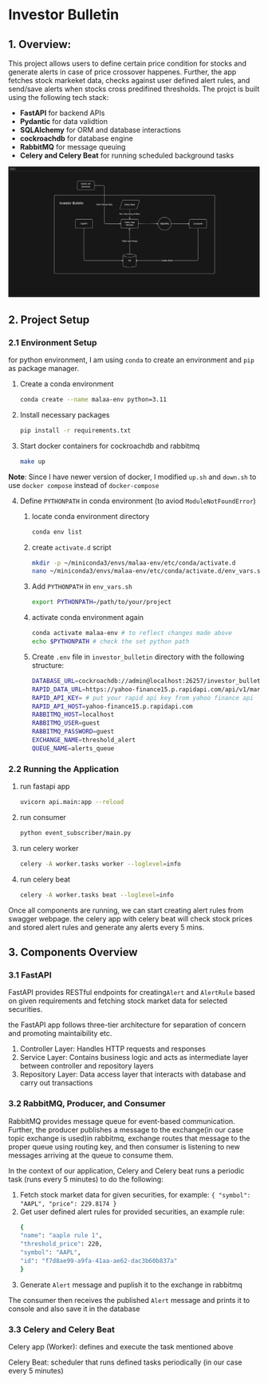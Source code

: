 # Investor Bulletin

## 1. Overview:

This project allows users to define certain price condition for stocks and generate alerts in case of price crossover happenes. Further, the app fetches stock markeket data, checks against user defined alert rules, and send/save alerts when stocks cross predifined thresholds. The projct is built using the following tech stack:

- **FastAPI** for backend APIs
- **Pydantic** for data validtion
- **SQLAlchemy** for ORM and database interactions
- **cockroachdb** for database engine
- **RabbitMQ** for message queuing
- **Celery and Celery Beat** for running scheduled background tasks


![Investor Bulletin Architecture](./investor_bulletin/imgs/investor_bulletin_hld.png)


## 2. Project Setup

### 2.1 Environment Setup
for python environment, I am using `conda` to create an environment and `pip` as package manager.

1. Create a conda environment
    ```sh
    conda create --name malaa-env python=3.11
    ```
2. Install necessary packages
    ```sh
    pip install -r requirements.txt
    ```
3. Start docker containers for cockroachdb and rabbitmq
    ```sh
    make up
    ```
**Note**: Since I have newer version of docker, I modified `up.sh` and `down.sh` to use `docker compose` instead of `docker-compose`

4. Define `PYTHONPATH` in conda environment (to aviod `ModuleNotFoundError`)
    1. locate conda environment directory
        ```sh
        conda env list
        ```
    2. create `activate.d` script
        ```sh
        mkdir -p ~/miniconda3/envs/malaa-env/etc/conda/activate.d
        nano ~/miniconda3/envs/malaa-env/etc/conda/activate.d/env_vars.sh
        ```

    3. Add `PYTHONPATH` in `env_vars.sh`
        ```sh
        export PYTHONPATH=/path/to/your/project
        ```

    4. activate conda environment again
        ```sh
        conda activate malaa-env # to reflect changes made above
        echo $PYTHONPATH # check the set python path
        ```

    5. Create `.env` file in `investor_bulletin` directory with the following structure:
        ```sh
        DATABASE_URL=cockroachdb://admin@localhost:26257/investor_bulletin
        RAPID_DATA_URL=https://yahoo-finance15.p.rapidapi.com/api/v1/markets/quote
        RAPID_API_KEY= # put your rapid api key from yahoo finance api
        RAPID_API_HOST=yahoo-finance15.p.rapidapi.com
        RABBITMQ_HOST=localhost
        RABBITMQ_USER=guest
        RABBITMQ_PASSWORD=guest
        EXCHANGE_NAME=threshold_alert
        QUEUE_NAME=alerts_queue
        ```
### 2.2 Running the Application



1. run fastapi app
    ```sh
    uvicorn api.main:app --reload
    ```

2. run consumer
    ```sh
    python event_subscriber/main.py
    ```

3. run celery worker
    ```sh
    celery -A worker.tasks worker --loglevel=info
    ```
4. run celery beat
    ```sh
    celery -A worker.tasks beat --loglevel=info
    ```

Once all components are running, we can start creating alert rules from swagger webpage. the celery app with celery beat will check stock prices and stored alert rules and generate any alerts every 5 mins.

## 3. Components Overview

### 3.1 FastAPI

FastAPI provides RESTful endpoints for creating`Alert` and `AlertRule` based on given requirements and fetching stock market data for selected securities.

the FastAPI app follows three-tier architecture for separation of concern and promoting maintaibility etc.

1. Controller Layer: Handles HTTP requests and responses
2. Service Layer: Contains business logic and acts as intermediate layer between controller and repository layers
3. Repository Layer: Data access layer that interacts with database and carry out transactions

### 3.2 RabbitMQ, Producer, and Consumer

RabbitMQ provides message queue for event-based communication. Further, the producer publishes a message to the exchange(in our case topic exchange is used)in rabbitmq, exchange routes that message to the proper queue using routing key, and then consumer is listening to new messages arriving at the queue to consume them.

In the context of our application, Celery and Celery beat runs a periodic task (runs every 5 minutes) to do the following:
1. Fetch stock market data for given securities,  for example: ```{
    "symbol": "AAPL",
    "price": 229.8174
  }```
2. Get user defined alert rules for provided securities, an example rule:
    ```sh
    {
    "name": "aaple rule 1",
    "threshold_price": 220,
    "symbol": "AAPL",
    "id": "f7d8ae99-a9fa-41aa-ae62-dac3b60b837a"
    }
    ```
3. Generate `Alert` message and puplish it to the exchange in rabbitmq

The consumer then receives the published `Alert` message and prints it to console and also save it in the database

### 3.3 Celery and Celery Beat

Celery app (Worker): defines and execute the task mentioned above

Celery Beat: scheduler that runs defined tasks periodically (in our case every 5 minutes)
